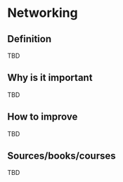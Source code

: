 # Networking

## Definition

TBD

## Why is it important

TBD

## How to improve

TBD

## Sources/books/courses

TBD